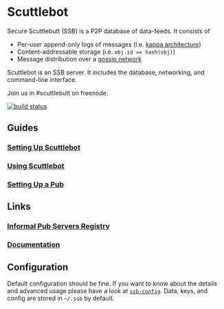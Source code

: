 # Scuttlebot

Secure Scuttlebutt (SSB) is a P2P database of data-feeds.
It consists of

- Per-user append-only logs of messages (i.e. [kappa architecture](http://www.kappa-architecture.com/))
- Content-addressable storage (i.e. `obj.id == hash(obj)`)
- Message distribution over a [gossip network](https://en.wikipedia.org/wiki/Gossip_protocol)

Scuttlebot is an SSB server.
It includes the database, networking, and command-line interface.

Join us in #scuttlebutt on freenode.

[![build status](https://secure.travis-ci.org/ssbc/scuttlebot.png)](http://travis-ci.org/ssbc/scuttlebot)

## Guides

### [Setting Up Scuttlebot](https://github.com/ssbc/docs#setup-scuttlebot)
### [Using Scuttlebot](https://github.com/ssbc/docs/blob/master/intro-to-using-sbot.md)
### [Setting Up a Pub](https://github.com/ssbc/docs#setup-up-a-pub)

## Links

### [Informal Pub Servers Registry](https://github.com/ssbc/scuttlebot/wiki/Pub-servers)
### [Documentation](https://github.com/ssbc/docs)

## Configuration

Default configuration should be fine.
If you want to know about the details and advanced usage please have a look at [`ssb-config`](https://github.com/ssbc/ssb-config).
Data, keys, and config are stored in `~/.ssb` by default.